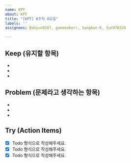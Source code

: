 ```yaml
---
name: KPT
about: KPT
title: "[KPT] 0주차 0요일"
labels: ''
assignees: BaGyun0107, gamemakerr, Sangkan-K, Sun970324

---
```


## Keep (유지할 항목)
* 
* 
* 
## Problem (문제라고 생각하는 항목)
* 
* 
* 
## Try (Action Items)
* [x]  Todo 형식으로 작성해주세요.
* [x]  Todo 형식으로 작성해주세요.
* [x]  Todo 형식으로 작성해주세요.

